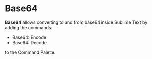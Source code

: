 Base64
======
**Base64** allows converting to and from base64 inside Sublime Text by adding the commands:

- Base64: Encode
- Base64: Decode

to the Command Palette.
